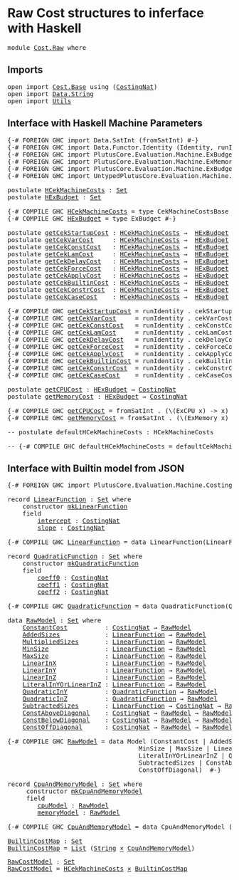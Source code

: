 # Raw Cost structures to inferface with Haskell

<pre class="Agda"><a id="54" class="Keyword">module</a> <a id="61" href="Cost.Raw.html" class="Module">Cost.Raw</a> <a id="70" class="Keyword">where</a>
</pre>
## Imports

<pre class="Agda"><a id="97" class="Keyword">open</a> <a id="102" class="Keyword">import</a> <a id="109" href="Cost.Base.html" class="Module">Cost.Base</a> <a id="119" class="Keyword">using</a> <a id="125" class="Symbol">(</a><a id="126" href="Cost.Base.html#743" class="Function">CostingNat</a><a id="136" class="Symbol">)</a>
<a id="138" class="Keyword">open</a> <a id="143" class="Keyword">import</a> <a id="150" href="Data.String.html" class="Module">Data.String</a>
<a id="162" class="Keyword">open</a> <a id="167" class="Keyword">import</a> <a id="174" href="Utils.html" class="Module">Utils</a>
</pre>
## Interface with Haskell Machine Parameters

<pre class="Agda"><a id="235" class="Symbol">{-#</a> <a id="239" class="Keyword">FOREIGN</a> <a id="247" class="Pragma">GHC</a> <a id="251" class="Pragma">import</a> <a id="258" class="Pragma">Data.SatInt</a> <a id="270" class="Pragma">(fromSatInt)</a> <a id="283" class="Symbol">#-}</a>
<a id="287" class="Symbol">{-#</a> <a id="291" class="Keyword">FOREIGN</a> <a id="299" class="Pragma">GHC</a> <a id="303" class="Pragma">import</a> <a id="310" class="Pragma">Data.Functor.Identity</a> <a id="332" class="Pragma">(Identity,</a> <a id="343" class="Pragma">runIdentity)</a> <a id="356" class="Symbol">#-}</a>
<a id="360" class="Symbol">{-#</a> <a id="364" class="Keyword">FOREIGN</a> <a id="372" class="Pragma">GHC</a> <a id="376" class="Pragma">import</a> <a id="383" class="Pragma">PlutusCore.Evaluation.Machine.ExBudget</a> <a id="422" class="Pragma">(ExBudget(..))</a>  <a id="438" class="Symbol">#-}</a>
<a id="442" class="Symbol">{-#</a> <a id="446" class="Keyword">FOREIGN</a> <a id="454" class="Pragma">GHC</a> <a id="458" class="Pragma">import</a> <a id="465" class="Pragma">PlutusCore.Evaluation.Machine.ExMemory</a> <a id="504" class="Pragma">(ExCPU(..),</a> <a id="516" class="Pragma">ExMemory(..))</a> <a id="530" class="Symbol">#-}</a>
<a id="534" class="Symbol">{-#</a> <a id="538" class="Keyword">FOREIGN</a> <a id="546" class="Pragma">GHC</a> <a id="550" class="Pragma">import</a> <a id="557" class="Pragma">PlutusCore.Evaluation.Machine.ExBudgetingDefaults</a> <a id="607" class="Pragma">(defaultCekMachineCosts)</a> <a id="632" class="Symbol">#-}</a>
<a id="636" class="Symbol">{-#</a> <a id="640" class="Keyword">FOREIGN</a> <a id="648" class="Pragma">GHC</a> <a id="652" class="Pragma">import</a> <a id="659" class="Pragma">UntypedPlutusCore.Evaluation.Machine.Cek.CekMachineCosts</a> <a id="716" class="Pragma">(CekMachineCostsBase(..))</a> <a id="742" class="Symbol">#-}</a>

<a id="747" class="Keyword">postulate</a> <a id="HCekMachineCosts"></a><a id="757" href="Cost.Raw.html#757" class="Postulate">HCekMachineCosts</a> <a id="774" class="Symbol">:</a> <a id="776" href="Agda.Primitive.html#388" class="Primitive">Set</a>
<a id="780" class="Keyword">postulate</a> <a id="HExBudget"></a><a id="790" href="Cost.Raw.html#790" class="Postulate">HExBudget</a> <a id="800" class="Symbol">:</a> <a id="802" href="Agda.Primitive.html#388" class="Primitive">Set</a>

<a id="807" class="Symbol">{-#</a> <a id="811" class="Keyword">COMPILE</a> <a id="819" class="Keyword">GHC</a> <a id="823" href="Cost.Raw.html#757" class="Postulate">HCekMachineCosts</a> <a id="840" class="Pragma">=</a> <a id="842" class="Pragma">type</a> <a id="847" class="Pragma">CekMachineCostsBase</a> <a id="867" class="Pragma">Identity</a> <a id="876" class="Symbol">#-}</a>
<a id="880" class="Symbol">{-#</a> <a id="884" class="Keyword">COMPILE</a> <a id="892" class="Keyword">GHC</a> <a id="896" href="Cost.Raw.html#790" class="Postulate">HExBudget</a> <a id="906" class="Pragma">=</a> <a id="908" class="Pragma">type</a> <a id="913" class="Pragma">ExBudget</a> <a id="922" class="Symbol">#-}</a>

<a id="927" class="Keyword">postulate</a> <a id="getCekStartupCost"></a><a id="937" href="Cost.Raw.html#937" class="Postulate">getCekStartupCost</a> <a id="955" class="Symbol">:</a> <a id="957" href="Cost.Raw.html#757" class="Postulate">HCekMachineCosts</a> <a id="974" class="Symbol">→</a>  <a id="977" href="Cost.Raw.html#790" class="Postulate">HExBudget</a>
<a id="987" class="Keyword">postulate</a> <a id="getCekVarCost"></a><a id="997" href="Cost.Raw.html#997" class="Postulate">getCekVarCost</a>     <a id="1015" class="Symbol">:</a> <a id="1017" href="Cost.Raw.html#757" class="Postulate">HCekMachineCosts</a> <a id="1034" class="Symbol">→</a>  <a id="1037" href="Cost.Raw.html#790" class="Postulate">HExBudget</a>
<a id="1047" class="Keyword">postulate</a> <a id="getCekConstCost"></a><a id="1057" href="Cost.Raw.html#1057" class="Postulate">getCekConstCost</a>   <a id="1075" class="Symbol">:</a> <a id="1077" href="Cost.Raw.html#757" class="Postulate">HCekMachineCosts</a> <a id="1094" class="Symbol">→</a>  <a id="1097" href="Cost.Raw.html#790" class="Postulate">HExBudget</a>
<a id="1107" class="Keyword">postulate</a> <a id="getCekLamCost"></a><a id="1117" href="Cost.Raw.html#1117" class="Postulate">getCekLamCost</a>     <a id="1135" class="Symbol">:</a> <a id="1137" href="Cost.Raw.html#757" class="Postulate">HCekMachineCosts</a> <a id="1154" class="Symbol">→</a>  <a id="1157" href="Cost.Raw.html#790" class="Postulate">HExBudget</a>
<a id="1167" class="Keyword">postulate</a> <a id="getCekDelayCost"></a><a id="1177" href="Cost.Raw.html#1177" class="Postulate">getCekDelayCost</a>   <a id="1195" class="Symbol">:</a> <a id="1197" href="Cost.Raw.html#757" class="Postulate">HCekMachineCosts</a> <a id="1214" class="Symbol">→</a>  <a id="1217" href="Cost.Raw.html#790" class="Postulate">HExBudget</a>
<a id="1227" class="Keyword">postulate</a> <a id="getCekForceCost"></a><a id="1237" href="Cost.Raw.html#1237" class="Postulate">getCekForceCost</a>   <a id="1255" class="Symbol">:</a> <a id="1257" href="Cost.Raw.html#757" class="Postulate">HCekMachineCosts</a> <a id="1274" class="Symbol">→</a>  <a id="1277" href="Cost.Raw.html#790" class="Postulate">HExBudget</a>
<a id="1287" class="Keyword">postulate</a> <a id="getCekApplyCost"></a><a id="1297" href="Cost.Raw.html#1297" class="Postulate">getCekApplyCost</a>   <a id="1315" class="Symbol">:</a> <a id="1317" href="Cost.Raw.html#757" class="Postulate">HCekMachineCosts</a> <a id="1334" class="Symbol">→</a>  <a id="1337" href="Cost.Raw.html#790" class="Postulate">HExBudget</a>
<a id="1347" class="Keyword">postulate</a> <a id="getCekBuiltinCost"></a><a id="1357" href="Cost.Raw.html#1357" class="Postulate">getCekBuiltinCost</a> <a id="1375" class="Symbol">:</a> <a id="1377" href="Cost.Raw.html#757" class="Postulate">HCekMachineCosts</a> <a id="1394" class="Symbol">→</a>  <a id="1397" href="Cost.Raw.html#790" class="Postulate">HExBudget</a>
<a id="1407" class="Keyword">postulate</a> <a id="getCekConstrCost"></a><a id="1417" href="Cost.Raw.html#1417" class="Postulate">getCekConstrCost</a>  <a id="1435" class="Symbol">:</a> <a id="1437" href="Cost.Raw.html#757" class="Postulate">HCekMachineCosts</a> <a id="1454" class="Symbol">→</a>  <a id="1457" href="Cost.Raw.html#790" class="Postulate">HExBudget</a>
<a id="1467" class="Keyword">postulate</a> <a id="getCekCaseCost"></a><a id="1477" href="Cost.Raw.html#1477" class="Postulate">getCekCaseCost</a>    <a id="1495" class="Symbol">:</a> <a id="1497" href="Cost.Raw.html#757" class="Postulate">HCekMachineCosts</a> <a id="1514" class="Symbol">→</a>  <a id="1517" href="Cost.Raw.html#790" class="Postulate">HExBudget</a>

<a id="1528" class="Symbol">{-#</a> <a id="1532" class="Keyword">COMPILE</a> <a id="1540" class="Keyword">GHC</a> <a id="1544" href="Cost.Raw.html#937" class="Postulate">getCekStartupCost</a> <a id="1562" class="Pragma">=</a> <a id="1564" class="Pragma">runIdentity</a> <a id="1576" class="Pragma">.</a> <a id="1578" class="Pragma">cekStartupCost</a>  <a id="1594" class="Symbol">#-}</a>
<a id="1598" class="Symbol">{-#</a> <a id="1602" class="Keyword">COMPILE</a> <a id="1610" class="Keyword">GHC</a> <a id="1614" href="Cost.Raw.html#997" class="Postulate">getCekVarCost</a>     <a id="1632" class="Pragma">=</a> <a id="1634" class="Pragma">runIdentity</a> <a id="1646" class="Pragma">.</a> <a id="1648" class="Pragma">cekVarCost</a>      <a id="1664" class="Symbol">#-}</a>
<a id="1668" class="Symbol">{-#</a> <a id="1672" class="Keyword">COMPILE</a> <a id="1680" class="Keyword">GHC</a> <a id="1684" href="Cost.Raw.html#1057" class="Postulate">getCekConstCost</a>   <a id="1702" class="Pragma">=</a> <a id="1704" class="Pragma">runIdentity</a> <a id="1716" class="Pragma">.</a> <a id="1718" class="Pragma">cekConstCost</a>    <a id="1734" class="Symbol">#-}</a>
<a id="1738" class="Symbol">{-#</a> <a id="1742" class="Keyword">COMPILE</a> <a id="1750" class="Keyword">GHC</a> <a id="1754" href="Cost.Raw.html#1117" class="Postulate">getCekLamCost</a>     <a id="1772" class="Pragma">=</a> <a id="1774" class="Pragma">runIdentity</a> <a id="1786" class="Pragma">.</a> <a id="1788" class="Pragma">cekLamCost</a>      <a id="1804" class="Symbol">#-}</a>
<a id="1808" class="Symbol">{-#</a> <a id="1812" class="Keyword">COMPILE</a> <a id="1820" class="Keyword">GHC</a> <a id="1824" href="Cost.Raw.html#1177" class="Postulate">getCekDelayCost</a>   <a id="1842" class="Pragma">=</a> <a id="1844" class="Pragma">runIdentity</a> <a id="1856" class="Pragma">.</a> <a id="1858" class="Pragma">cekDelayCost</a>    <a id="1874" class="Symbol">#-}</a>
<a id="1878" class="Symbol">{-#</a> <a id="1882" class="Keyword">COMPILE</a> <a id="1890" class="Keyword">GHC</a> <a id="1894" href="Cost.Raw.html#1237" class="Postulate">getCekForceCost</a>   <a id="1912" class="Pragma">=</a> <a id="1914" class="Pragma">runIdentity</a> <a id="1926" class="Pragma">.</a> <a id="1928" class="Pragma">cekForceCost</a>    <a id="1944" class="Symbol">#-}</a>
<a id="1948" class="Symbol">{-#</a> <a id="1952" class="Keyword">COMPILE</a> <a id="1960" class="Keyword">GHC</a> <a id="1964" href="Cost.Raw.html#1297" class="Postulate">getCekApplyCost</a>   <a id="1982" class="Pragma">=</a> <a id="1984" class="Pragma">runIdentity</a> <a id="1996" class="Pragma">.</a> <a id="1998" class="Pragma">cekApplyCost</a>    <a id="2014" class="Symbol">#-}</a>
<a id="2018" class="Symbol">{-#</a> <a id="2022" class="Keyword">COMPILE</a> <a id="2030" class="Keyword">GHC</a> <a id="2034" href="Cost.Raw.html#1357" class="Postulate">getCekBuiltinCost</a> <a id="2052" class="Pragma">=</a> <a id="2054" class="Pragma">runIdentity</a> <a id="2066" class="Pragma">.</a> <a id="2068" class="Pragma">cekBuiltinCost</a>  <a id="2084" class="Symbol">#-}</a>
<a id="2088" class="Symbol">{-#</a> <a id="2092" class="Keyword">COMPILE</a> <a id="2100" class="Keyword">GHC</a> <a id="2104" href="Cost.Raw.html#1417" class="Postulate">getCekConstrCost</a>  <a id="2122" class="Pragma">=</a> <a id="2124" class="Pragma">runIdentity</a> <a id="2136" class="Pragma">.</a> <a id="2138" class="Pragma">cekConstrCost</a>   <a id="2154" class="Symbol">#-}</a>
<a id="2158" class="Symbol">{-#</a> <a id="2162" class="Keyword">COMPILE</a> <a id="2170" class="Keyword">GHC</a> <a id="2174" href="Cost.Raw.html#1477" class="Postulate">getCekCaseCost</a>    <a id="2192" class="Pragma">=</a> <a id="2194" class="Pragma">runIdentity</a> <a id="2206" class="Pragma">.</a> <a id="2208" class="Pragma">cekCaseCost</a>     <a id="2224" class="Symbol">#-}</a>

<a id="2229" class="Keyword">postulate</a> <a id="getCPUCost"></a><a id="2239" href="Cost.Raw.html#2239" class="Postulate">getCPUCost</a> <a id="2250" class="Symbol">:</a> <a id="2252" href="Cost.Raw.html#790" class="Postulate">HExBudget</a> <a id="2262" class="Symbol">→</a> <a id="2264" href="Cost.Base.html#743" class="Function">CostingNat</a>
<a id="2275" class="Keyword">postulate</a> <a id="getMemoryCost"></a><a id="2285" href="Cost.Raw.html#2285" class="Postulate">getMemoryCost</a> <a id="2299" class="Symbol">:</a> <a id="2301" href="Cost.Raw.html#790" class="Postulate">HExBudget</a> <a id="2311" class="Symbol">→</a> <a id="2313" href="Cost.Base.html#743" class="Function">CostingNat</a>

<a id="2325" class="Symbol">{-#</a> <a id="2329" class="Keyword">COMPILE</a> <a id="2337" class="Keyword">GHC</a> <a id="2341" href="Cost.Raw.html#2239" class="Postulate">getCPUCost</a> <a id="2352" class="Pragma">=</a> <a id="2354" class="Pragma">fromSatInt</a> <a id="2365" class="Pragma">.</a> <a id="2367" class="Pragma">(\(ExCPU</a> <a id="2376" class="Pragma">x)</a> <a id="2379" class="Pragma">-&gt;</a> <a id="2382" class="Pragma">x)</a> <a id="2385" class="Pragma">.</a> <a id="2387" class="Pragma">exBudgetCPU</a>  <a id="2400" class="Symbol">#-}</a>
<a id="2404" class="Symbol">{-#</a> <a id="2408" class="Keyword">COMPILE</a> <a id="2416" class="Keyword">GHC</a> <a id="2420" href="Cost.Raw.html#2285" class="Postulate">getMemoryCost</a> <a id="2434" class="Pragma">=</a> <a id="2436" class="Pragma">fromSatInt</a> <a id="2447" class="Pragma">.</a> <a id="2449" class="Pragma">(\(ExMemory</a> <a id="2461" class="Pragma">x)</a> <a id="2464" class="Pragma">-&gt;</a> <a id="2467" class="Pragma">x)</a> <a id="2470" class="Pragma">.</a> <a id="2472" class="Pragma">exBudgetMemory</a>  <a id="2488" class="Symbol">#-}</a>

<a id="2493" class="Comment">-- postulate defaultHCekMachineCosts : HCekMachineCosts</a>

<a id="2550" class="Comment">-- {-# COMPILE GHC defaultHCekMachineCosts = defaultCekMachineCosts #-}</a>
</pre>
## Interface with Builtin model from JSON

<pre class="Agda"><a id="2674" class="Symbol">{-#</a> <a id="2678" class="Keyword">FOREIGN</a> <a id="2686" class="Pragma">GHC</a> <a id="2690" class="Pragma">import</a> <a id="2697" class="Pragma">PlutusCore.Evaluation.Machine.CostingFun.SimpleJSON</a>  <a id="2750" class="Symbol">#-}</a>

<a id="2755" class="Keyword">record</a> <a id="LinearFunction"></a><a id="2762" href="Cost.Raw.html#2762" class="Record">LinearFunction</a> <a id="2777" class="Symbol">:</a> <a id="2779" href="Agda.Primitive.html#388" class="Primitive">Set</a> <a id="2783" class="Keyword">where</a>
    <a id="2793" class="Keyword">constructor</a> <a id="mkLinearFunction"></a><a id="2805" href="Cost.Raw.html#2805" class="InductiveConstructor">mkLinearFunction</a>
    <a id="2826" class="Keyword">field</a>
        <a id="LinearFunction.intercept"></a><a id="2840" href="Cost.Raw.html#2840" class="Field">intercept</a> <a id="2850" class="Symbol">:</a> <a id="2852" href="Cost.Base.html#743" class="Function">CostingNat</a>
        <a id="LinearFunction.slope"></a><a id="2871" href="Cost.Raw.html#2871" class="Field">slope</a> <a id="2877" class="Symbol">:</a> <a id="2879" href="Cost.Base.html#743" class="Function">CostingNat</a>

<a id="2891" class="Symbol">{-#</a> <a id="2895" class="Keyword">COMPILE</a> <a id="2903" class="Keyword">GHC</a> <a id="2907" href="Cost.Raw.html#2762" class="Record">LinearFunction</a> <a id="2922" class="Pragma">=</a> <a id="2924" class="Pragma">data</a> <a id="2929" class="Pragma">LinearFunction(LinearFunction)</a> <a id="2960" class="Symbol">#-}</a>

<a id="2965" class="Keyword">record</a> <a id="QuadraticFunction"></a><a id="2972" href="Cost.Raw.html#2972" class="Record">QuadraticFunction</a> <a id="2990" class="Symbol">:</a> <a id="2992" href="Agda.Primitive.html#388" class="Primitive">Set</a> <a id="2996" class="Keyword">where</a>
    <a id="3006" class="Keyword">constructor</a> <a id="mkQuadraticFunction"></a><a id="3018" href="Cost.Raw.html#3018" class="InductiveConstructor">mkQuadraticFunction</a>
    <a id="3042" class="Keyword">field</a>
        <a id="QuadraticFunction.coeff0"></a><a id="3056" href="Cost.Raw.html#3056" class="Field">coeff0</a> <a id="3063" class="Symbol">:</a> <a id="3065" href="Cost.Base.html#743" class="Function">CostingNat</a>
        <a id="QuadraticFunction.coeff1"></a><a id="3084" href="Cost.Raw.html#3084" class="Field">coeff1</a> <a id="3091" class="Symbol">:</a> <a id="3093" href="Cost.Base.html#743" class="Function">CostingNat</a>
        <a id="QuadraticFunction.coeff2"></a><a id="3112" href="Cost.Raw.html#3112" class="Field">coeff2</a> <a id="3119" class="Symbol">:</a> <a id="3121" href="Cost.Base.html#743" class="Function">CostingNat</a>

<a id="3133" class="Symbol">{-#</a> <a id="3137" class="Keyword">COMPILE</a> <a id="3145" class="Keyword">GHC</a> <a id="3149" href="Cost.Raw.html#2972" class="Record">QuadraticFunction</a> <a id="3167" class="Pragma">=</a> <a id="3169" class="Pragma">data</a> <a id="3174" class="Pragma">QuadraticFunction(QuadraticFunction)</a> <a id="3211" class="Symbol">#-}</a>

<a id="3216" class="Keyword">data</a> <a id="RawModel"></a><a id="3221" href="Cost.Raw.html#3221" class="Datatype">RawModel</a> <a id="3230" class="Symbol">:</a> <a id="3232" href="Agda.Primitive.html#388" class="Primitive">Set</a> <a id="3236" class="Keyword">where</a>
    <a id="RawModel.ConstantCost"></a><a id="3246" href="Cost.Raw.html#3246" class="InductiveConstructor">ConstantCost</a>          <a id="3268" class="Symbol">:</a> <a id="3270" href="Cost.Base.html#743" class="Function">CostingNat</a> <a id="3281" class="Symbol">→</a> <a id="3283" href="Cost.Raw.html#3221" class="Datatype">RawModel</a>
    <a id="RawModel.AddedSizes"></a><a id="3296" href="Cost.Raw.html#3296" class="InductiveConstructor">AddedSizes</a>            <a id="3318" class="Symbol">:</a> <a id="3320" href="Cost.Raw.html#2762" class="Record">LinearFunction</a> <a id="3335" class="Symbol">→</a> <a id="3337" href="Cost.Raw.html#3221" class="Datatype">RawModel</a>
    <a id="RawModel.MultipliedSizes"></a><a id="3350" href="Cost.Raw.html#3350" class="InductiveConstructor">MultipliedSizes</a>       <a id="3372" class="Symbol">:</a> <a id="3374" href="Cost.Raw.html#2762" class="Record">LinearFunction</a> <a id="3389" class="Symbol">→</a> <a id="3391" href="Cost.Raw.html#3221" class="Datatype">RawModel</a>
    <a id="RawModel.MinSize"></a><a id="3404" href="Cost.Raw.html#3404" class="InductiveConstructor">MinSize</a>               <a id="3426" class="Symbol">:</a> <a id="3428" href="Cost.Raw.html#2762" class="Record">LinearFunction</a> <a id="3443" class="Symbol">→</a> <a id="3445" href="Cost.Raw.html#3221" class="Datatype">RawModel</a>
    <a id="RawModel.MaxSize"></a><a id="3458" href="Cost.Raw.html#3458" class="InductiveConstructor">MaxSize</a>               <a id="3480" class="Symbol">:</a> <a id="3482" href="Cost.Raw.html#2762" class="Record">LinearFunction</a> <a id="3497" class="Symbol">→</a> <a id="3499" href="Cost.Raw.html#3221" class="Datatype">RawModel</a>
    <a id="RawModel.LinearInX"></a><a id="3512" href="Cost.Raw.html#3512" class="InductiveConstructor">LinearInX</a>             <a id="3534" class="Symbol">:</a> <a id="3536" href="Cost.Raw.html#2762" class="Record">LinearFunction</a> <a id="3551" class="Symbol">→</a> <a id="3553" href="Cost.Raw.html#3221" class="Datatype">RawModel</a>
    <a id="RawModel.LinearInY"></a><a id="3566" href="Cost.Raw.html#3566" class="InductiveConstructor">LinearInY</a>             <a id="3588" class="Symbol">:</a> <a id="3590" href="Cost.Raw.html#2762" class="Record">LinearFunction</a> <a id="3605" class="Symbol">→</a> <a id="3607" href="Cost.Raw.html#3221" class="Datatype">RawModel</a>
    <a id="RawModel.LinearInZ"></a><a id="3620" href="Cost.Raw.html#3620" class="InductiveConstructor">LinearInZ</a>             <a id="3642" class="Symbol">:</a> <a id="3644" href="Cost.Raw.html#2762" class="Record">LinearFunction</a> <a id="3659" class="Symbol">→</a> <a id="3661" href="Cost.Raw.html#3221" class="Datatype">RawModel</a>
    <a id="RawModel.LiteralInYOrLinearInZ"></a><a id="3674" href="Cost.Raw.html#3674" class="InductiveConstructor">LiteralInYOrLinearInZ</a> <a id="3696" class="Symbol">:</a> <a id="3698" href="Cost.Raw.html#2762" class="Record">LinearFunction</a> <a id="3713" class="Symbol">→</a> <a id="3715" href="Cost.Raw.html#3221" class="Datatype">RawModel</a>
    <a id="RawModel.QuadraticInY"></a><a id="3728" href="Cost.Raw.html#3728" class="InductiveConstructor">QuadraticInY</a>          <a id="3750" class="Symbol">:</a> <a id="3752" href="Cost.Raw.html#2972" class="Record">QuadraticFunction</a> <a id="3770" class="Symbol">→</a> <a id="3772" href="Cost.Raw.html#3221" class="Datatype">RawModel</a>
    <a id="RawModel.QuadraticInZ"></a><a id="3785" href="Cost.Raw.html#3785" class="InductiveConstructor">QuadraticInZ</a>          <a id="3807" class="Symbol">:</a> <a id="3809" href="Cost.Raw.html#2972" class="Record">QuadraticFunction</a> <a id="3827" class="Symbol">→</a> <a id="3829" href="Cost.Raw.html#3221" class="Datatype">RawModel</a>
    <a id="RawModel.SubtractedSizes"></a><a id="3842" href="Cost.Raw.html#3842" class="InductiveConstructor">SubtractedSizes</a>       <a id="3864" class="Symbol">:</a> <a id="3866" href="Cost.Raw.html#2762" class="Record">LinearFunction</a> <a id="3881" class="Symbol">→</a> <a id="3883" href="Cost.Base.html#743" class="Function">CostingNat</a> <a id="3894" class="Symbol">→</a> <a id="3896" href="Cost.Raw.html#3221" class="Datatype">RawModel</a>
    <a id="RawModel.ConstAboveDiagonal"></a><a id="3909" href="Cost.Raw.html#3909" class="InductiveConstructor">ConstAboveDiagonal</a>    <a id="3931" class="Symbol">:</a> <a id="3933" href="Cost.Base.html#743" class="Function">CostingNat</a> <a id="3944" class="Symbol">→</a> <a id="3946" href="Cost.Raw.html#3221" class="Datatype">RawModel</a> <a id="3955" class="Symbol">→</a> <a id="3957" href="Cost.Raw.html#3221" class="Datatype">RawModel</a>
    <a id="RawModel.ConstBelowDiagonal"></a><a id="3970" href="Cost.Raw.html#3970" class="InductiveConstructor">ConstBelowDiagonal</a>    <a id="3992" class="Symbol">:</a> <a id="3994" href="Cost.Base.html#743" class="Function">CostingNat</a> <a id="4005" class="Symbol">→</a> <a id="4007" href="Cost.Raw.html#3221" class="Datatype">RawModel</a> <a id="4016" class="Symbol">→</a> <a id="4018" href="Cost.Raw.html#3221" class="Datatype">RawModel</a>
    <a id="RawModel.ConstOffDiagonal"></a><a id="4031" href="Cost.Raw.html#4031" class="InductiveConstructor">ConstOffDiagonal</a>      <a id="4053" class="Symbol">:</a> <a id="4055" href="Cost.Base.html#743" class="Function">CostingNat</a> <a id="4066" class="Symbol">→</a> <a id="4068" href="Cost.Raw.html#3221" class="Datatype">RawModel</a> <a id="4077" class="Symbol">→</a> <a id="4079" href="Cost.Raw.html#3221" class="Datatype">RawModel</a>

<a id="4089" class="Symbol">{-#</a> <a id="4093" class="Keyword">COMPILE</a> <a id="4101" class="Keyword">GHC</a> <a id="4105" href="Cost.Raw.html#3221" class="Datatype">RawModel</a> <a id="4114" class="Pragma">=</a> <a id="4116" class="Pragma">data</a> <a id="4121" class="Pragma">Model</a> <a id="4127" class="Pragma">(ConstantCost</a> <a id="4141" class="Pragma">|</a> <a id="4143" class="Pragma">AddedSizes</a> <a id="4154" class="Pragma">|</a> <a id="4156" class="Pragma">MultipliedSizes</a> <a id="4172" class="Pragma">|</a>
                                   <a id="4209" class="Pragma">MinSize</a> <a id="4217" class="Pragma">|</a> <a id="4219" class="Pragma">MaxSize</a> <a id="4227" class="Pragma">|</a> <a id="4229" class="Pragma">LinearInX</a> <a id="4239" class="Pragma">|</a> <a id="4241" class="Pragma">LinearInY</a> <a id="4251" class="Pragma">|</a> <a id="4253" class="Pragma">LinearInZ</a> <a id="4263" class="Pragma">|</a>
                                   <a id="4300" class="Pragma">LiteralInYOrLinearInZ</a> <a id="4322" class="Pragma">|</a> <a id="4324" class="Pragma">QuadraticInY</a> <a id="4337" class="Pragma">|</a> <a id="4339" class="Pragma">QuadraticInZ</a> <a id="4352" class="Pragma">|</a>
                                   <a id="4389" class="Pragma">SubtractedSizes</a> <a id="4405" class="Pragma">|</a> <a id="4407" class="Pragma">ConstAboveDiagonal</a> <a id="4426" class="Pragma">|</a> <a id="4428" class="Pragma">ConstBelowDiagonal</a> <a id="4447" class="Pragma">|</a>
                                   <a id="4484" class="Pragma">ConstOffDiagonal)</a>  <a id="4503" class="Symbol">#-}</a>

<a id="4508" class="Keyword">record</a> <a id="CpuAndMemoryModel"></a><a id="4515" href="Cost.Raw.html#4515" class="Record">CpuAndMemoryModel</a> <a id="4533" class="Symbol">:</a> <a id="4535" href="Agda.Primitive.html#388" class="Primitive">Set</a> <a id="4539" class="Keyword">where</a>
     <a id="4550" class="Keyword">constructor</a> <a id="mkCpuAndMemoryModel"></a><a id="4562" href="Cost.Raw.html#4562" class="InductiveConstructor">mkCpuAndMemoryModel</a>
     <a id="4587" class="Keyword">field</a>
        <a id="CpuAndMemoryModel.cpuModel"></a><a id="4601" href="Cost.Raw.html#4601" class="Field">cpuModel</a> <a id="4610" class="Symbol">:</a> <a id="4612" href="Cost.Raw.html#3221" class="Datatype">RawModel</a>
        <a id="CpuAndMemoryModel.memoryModel"></a><a id="4629" href="Cost.Raw.html#4629" class="Field">memoryModel</a> <a id="4641" class="Symbol">:</a> <a id="4643" href="Cost.Raw.html#3221" class="Datatype">RawModel</a>

<a id="4653" class="Symbol">{-#</a> <a id="4657" class="Keyword">COMPILE</a> <a id="4665" class="Keyword">GHC</a> <a id="4669" href="Cost.Raw.html#4515" class="Record">CpuAndMemoryModel</a> <a id="4687" class="Pragma">=</a> <a id="4689" class="Pragma">data</a> <a id="4694" class="Pragma">CpuAndMemoryModel</a> <a id="4712" class="Pragma">(CpuAndMemoryModel)</a> <a id="4732" class="Symbol">#-}</a>

<a id="BuiltinCostMap"></a><a id="4737" href="Cost.Raw.html#4737" class="Function">BuiltinCostMap</a> <a id="4752" class="Symbol">:</a> <a id="4754" href="Agda.Primitive.html#388" class="Primitive">Set</a>
<a id="4758" href="Cost.Raw.html#4737" class="Function">BuiltinCostMap</a> <a id="4773" class="Symbol">=</a> <a id="4775" href="Utils.html#4949" class="Datatype">List</a> <a id="4780" class="Symbol">(</a><a id="4781" href="Agda.Builtin.String.html#335" class="Postulate">String</a> <a id="4788" href="Utils.html#4708" class="Record Operator">×</a> <a id="4790" href="Cost.Raw.html#4515" class="Record">CpuAndMemoryModel</a><a id="4807" class="Symbol">)</a>
</pre>
<pre class="Agda"><a id="RawCostModel"></a><a id="4818" href="Cost.Raw.html#4818" class="Function">RawCostModel</a> <a id="4831" class="Symbol">:</a> <a id="4833" href="Agda.Primitive.html#388" class="Primitive">Set</a>
<a id="4837" href="Cost.Raw.html#4818" class="Function">RawCostModel</a> <a id="4850" class="Symbol">=</a> <a id="4852" href="Cost.Raw.html#757" class="Postulate">HCekMachineCosts</a> <a id="4869" href="Utils.html#4708" class="Record Operator">×</a> <a id="4871" href="Cost.Raw.html#4737" class="Function">BuiltinCostMap</a>
</pre>